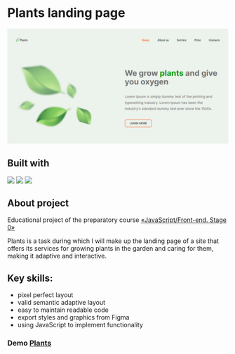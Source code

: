 # Plants landing page

![Design preview for Plants landing page](./src/img/preview.png)

## Built with

<img src="https://img.shields.io/badge/HTML5-E34F26?style=flat-square&logo=HTML5&logoColor=FFFFFF" /> <img src="https://img.shields.io/badge/CSS3-2EA3D5?style=flat-square&logo=CSS3&logoColor=FFFFFF" /> 
<img src="https://img.shields.io/badge/JavaScript-F7DF1E?style=flat-square&logo=JavaScript&logoColor=FFFFFF" />

## About project

Educational project of the preparatory course [«JavaScript/Front-end. Stage 0»](https://rs.school/js-stage0)

Plants is a task during which I will make up the landing page of a site that offers its services for growing plants in the garden and caring for them, making it adaptive and interactive.

## Key skills:

* pixel perfect layout
* valid semantic adaptive layout
* easy to maintain readable code
* export styles and graphics from Figma
* using JavaScript to implement functionality

### Demo [Plants](https://plants-tau.vercel.app)

